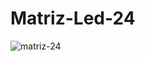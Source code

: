 # Matriz-Led-24

![matriz-24](https://user-images.githubusercontent.com/105904645/224463462-7c84492b-280e-45cf-9e37-cdd7fa06ab5a.jpg)

